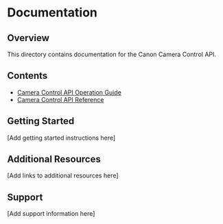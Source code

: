 # Documentation

## Overview
This directory contains documentation for the Canon Camera Control API.

## Contents
- [Camera Control API Operation Guide](CameraControlAPI_OperationGuide_EN.pdf)
- [Camera Control API Reference](CameraControlAPI_Reference_v140_EN.pdf)

## Getting Started
[Add getting started instructions here]

## Additional Resources
[Add links to additional resources here]

## Support
[Add support information here] 